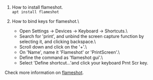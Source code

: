 1. How to install flameshot.\
  `apt install flameshot`

2. How to bind keys for flameshot.\
   *  Open Settings → Devices → Keyboard → Shortcuts.\
   *  Search for 'print', and unbind the screen capture function by selecting it, and clicking backspace.\
   *  Scroll down and click on the '+'.\
   *  On 'Name', name it 'Flameshot' or 'PrintScreen'.\
   *  Define the command as 'flameshot gui'.\
   *  Select 'Define shortcut...'and click your keyboard Prnt Scr key.

Check more information on [flameshot](https://flameshot.org/docs/guide/key-bindings/).
